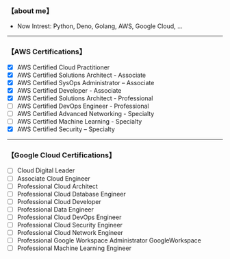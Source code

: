 ### 【about me】

- Now Intrest: Python, Deno, Golang, AWS, Google Cloud, ...

---

### 【AWS Certifications】

- [x] AWS Certified Cloud Practitioner
- [x] AWS Certified Solutions Architect - Associate
- [x] AWS Certified SysOps Administrator – Associate
- [x] AWS Certified Developer - Associate
- [x] AWS Certified Solutions Architect - Professional
- [ ] AWS Certified DevOps Engineer - Professional
- [ ] AWS Certified Advanced Networking - Specialty
- [ ] AWS Certified Machine Learning - Specialty
- [x] AWS Certified Security – Specialty

---

### 【Google Cloud Certifications】

- [ ] Cloud Digital Leader
- [ ] Associate Cloud Engineer
- [ ] Professional Cloud Architect
- [ ] Professional Cloud Database Engineer
- [ ] Professional Cloud Developer
- [ ] Professional Data Engineer
- [ ] Professional Cloud DevOps Engineer
- [ ] Professional Cloud Security Engineer
- [ ] Professional Cloud Network Engineer
- [ ] Professional Google Workspace Administrator	GoogleWorkspace
- [ ] Professional Machine Learning Engineer
